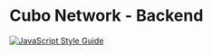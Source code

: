 # Cubo Network - Backend

[![JavaScript Style Guide](https://img.shields.io/badge/code_style-standard-brightgreen.svg)](https://standardjs.com)